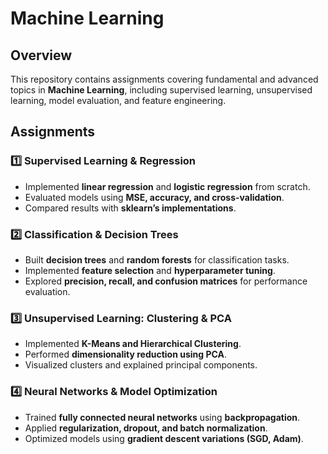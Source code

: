 # Machine Learning 

## Overview  
This repository contains assignments covering fundamental and advanced topics in **Machine Learning**, including supervised learning, unsupervised learning, model evaluation, and feature engineering.

## Assignments  

### 1️⃣ **Supervised Learning & Regression**  
- Implemented **linear regression** and **logistic regression** from scratch.  
- Evaluated models using **MSE, accuracy, and cross-validation**.  
- Compared results with **sklearn’s implementations**.  

### 2️⃣ **Classification & Decision Trees**  
- Built **decision trees** and **random forests** for classification tasks.  
- Implemented **feature selection** and **hyperparameter tuning**.  
- Explored **precision, recall, and confusion matrices** for performance evaluation.  

### 3️⃣ **Unsupervised Learning: Clustering & PCA**  
- Implemented **K-Means and Hierarchical Clustering**.  
- Performed **dimensionality reduction using PCA**.  
- Visualized clusters and explained principal components.  

### 4️⃣ **Neural Networks & Model Optimization**  
- Trained **fully connected neural networks** using **backpropagation**.  
- Applied **regularization, dropout, and batch normalization**.  
- Optimized models using **gradient descent variations (SGD, Adam)**.  
